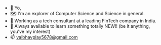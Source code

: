 - 👋 Yo,
- 🗺 I'm an explorer of Computer Science and Science in general.
- 💼 Working as a tech consultant at a leading FinTech company in India.
- 👀 Always available to learn something totally NEW!! (be it anything, you've my interest)
- 📫 vaibhavplay5678@gmail.com

<!---
vaibhavgit9210/vaibhavgit9210 is a ✨ special ✨ repository because its `README.md` (this file) appears on your GitHub profile.
You can click the Preview link to take a look at your changes.
--->
